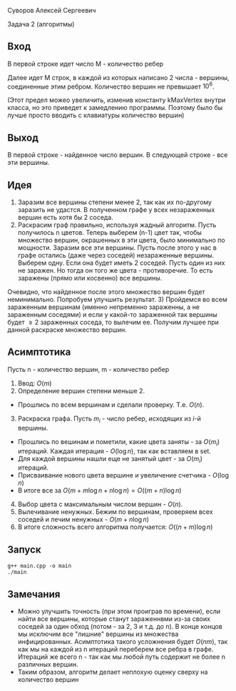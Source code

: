 Суворов Алексей Сергеевич

Задача 2 (алгоритмы)
## Вход
В первой строке идет число M - количество ребер

Далее идет M строк, в каждой из которых написано 2 числа - вершины, соединенные этим ребром.
Количество вершин не превышает $`10^6`$. 

(Этот предел можео увеличить, изменив константу kMaxVertex внутри класса, но это приведет к замедлению программы. Поэтому было бы лучше просто вводить с клавиатуры количество вершин)

## Выход
В первой строке - найденное число вершин. В следующей строке - все эти вершины.

## Идея
1) Заразим все вершины степени менее 2, так как их по-другому заразить не удастся. В полученном графе у всех незараженных вершин есть хотя бы 2 соседа.
2) Раскрасим граф правильно, используя жадный алгоритм. Пусть получилось n цветов. Теперь выберем (n-1) цвет так, чтобы множество вершин, окрашенных в эти цвета, было минимально по мощности. Заразим все эти вершины. 
Пусть после этого у нас в графе остались (даже через соседей) незараженные вершины. Выберем одну. Если она будет иметь 2 соседей. Пусть один из них не заражен. Но тогда он того же цвета - противоречие. То есть заражены (прямо или косвенно) все вершины.

Очевидно, что найденное после этого множество вершин будет неминимально. Попробуем улучшить результат.
3) Пройдемся во всем зараженным вершинам (именно непременно зараженны, а не зараженным соседями) и если у какой-то зараженной так вершины будет $`\geq2`$ зараженных соседа, то вылечим ее. Получим лучшее при данной раскраске множество вершин.

## Асимптотика
Пусть n - количество вершин, m - количество ребер
1) Ввод: $`O(m)`$
2) Определение вершин степени меньше 2.
 * Прошлись по всем вершинам и сделали проверку. Т.е. $`O(n)`$.
3) Раскраска графа. Пусть $`m_i`$ - число ребер, исходящих из $`i`$-й вершины.
 * Прошлись по вешинам и пометили, какие цвета заняты - за $`O(m_i)`$ итераций. Каждая итерация - $`O(\log n)`$, так как вставляем в set.
 * Для каждой вершины нашли еще не занятый цвет - за $`O(m_i)`$ итераций.
 * Присваивание нового цвета вершине и увеличение счетчика - $`O(\log n)`$
 * В итоге все за $`O(m + m\log n + n\log n)=O((m + n)\log n)`$
4) Выбор цвета с максимальным числом вершин - $`O(n)`$.
5) Вылечивание ненужных. Бежим по вершинам, проверяем всех соседей и лечим ненужных - $`O(m + n\log n)`$
6) В итоге сложность всего алгоритма получается: $`O((n + m)\log n)`$

## Запуск
```
g++ main.cpp -o main
./main
```

## Замечания
* Можно улучшить точность (при этом проиграв по времени), если найти все вершины, которые станут зараженнвми из-за своих соседей за один обход (потом - за 2, 3 и т.д. до n). В конце концов мы исключим все "лишние" вершины из множества инфицированных. Асимптотика такого усложнения будет $`O(nm)`$, так как мы на каждой из n итераций переберем все ребра в графе. Итераций же всего n - так как мы любой путь содержит не более n различных вершин.
* Таким образом, алгоритм делает неплохую оценку сверху на количество вершин

